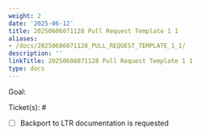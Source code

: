 ```yaml
---
weight: 2
date: '2025-06-12'
title: 20250606071128 Pull Request Template 1 1
aliases:
- /docs/20250606071128_PULL_REQUEST_TEMPLATE_1_1/
description: ''
linkTitle: 20250606071128 Pull Request Template 1 1
type: docs
---
```


<!---
Include a few sentences describing the overall goals for this Pull Request.
 
A list of issues is at https://github.com/qgis/QGIS-Documentation/issues.
Add "fix #issuenumber" for each issue the PR fixes. The ticket(s) will be closed automatically.
If your PR doesn't fix entirely the ticket, only add the ticket(s) reference preceded by # character.
-->
Goal:

Ticket(s): #
<!---
Indicate whether the fix should be backported to previous release.
Replace the space between square brackets by a `x` to make it checked.
-->
- [ ] Backport to LTR documentation is requested

<!---
Reviewing is a process done by community members, mostly on a volunteer basis.
We try to keep the overhead as small as possible and appreciate if you help us.
Please read carefully and ensure you comply with our writing guidelines at
https://docs.qgis.org/testing/en/docs/documentation_guidelines/index.html.
Feel free to ask in a comment or the (qgis-community-team mailing list)
[https://lists.osgeo.org/mailman/listinfo/qgis-community-team] if you have troubles with any item.
--->
